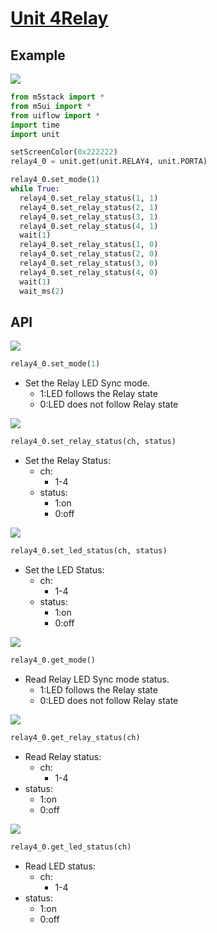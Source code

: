 # [Unit 4Relay](/en/unit/4relay)

## Example

<img class="blockly_svg" src="https://m5stack.oss-cn-shenzhen.aliyuncs.com/resource/docs/static/assets/img/uiflow/blockly/unit/4relay/uiflow_block_relay4_example.svg">

```python
from m5stack import *
from m5ui import *
from uiflow import *
import time
import unit

setScreenColor(0x222222)
relay4_0 = unit.get(unit.RELAY4, unit.PORTA)

relay4_0.set_mode(1)
while True:
  relay4_0.set_relay_status(1, 1)
  relay4_0.set_relay_status(2, 1)
  relay4_0.set_relay_status(3, 1)
  relay4_0.set_relay_status(4, 1)
  wait(1)
  relay4_0.set_relay_status(1, 0)
  relay4_0.set_relay_status(2, 0)
  relay4_0.set_relay_status(3, 0)
  relay4_0.set_relay_status(4, 0)
  wait(1)
  wait_ms(2)
```

## API


<img class="blockly_svg" src="https://m5stack.oss-cn-shenzhen.aliyuncs.com/resource/docs/static/assets/img/uiflow/blockly/unit/4relay/uiflow_block_relay4_set_mode.svg">

```python
relay4_0.set_mode(1)
```

- Set the Relay LED Sync mode.
  - 1:LED follows the Relay state
  - 0:LED does not follow Relay state


<img class="blockly_svg" src="https://m5stack.oss-cn-shenzhen.aliyuncs.com/resource/docs/static/assets/img/uiflow/blockly/unit/4relay/uiflow_block_relay4_set_status.svg">

```python
relay4_0.set_relay_status(ch, status)
```

- Set the Relay Status:
  - ch:
    - 1-4
  - status:
    - 1:on
    - 0:off


<img class="blockly_svg" src="https://m5stack.oss-cn-shenzhen.aliyuncs.com/resource/docs/static/assets/img/uiflow/blockly/unit/4relay/uiflow_block_relay4_set_led_status.svg">

```python
relay4_0.set_led_status(ch, status)
```

- Set the LED Status:
  - ch:
    - 1-4
  - status:
    - 1:on
    - 0:off


<img class="blockly_svg" src="https://m5stack.oss-cn-shenzhen.aliyuncs.com/resource/docs/static/assets/img/uiflow/blockly/unit/4relay/uiflow_block_relay4_get_mode.svg">

```python
relay4_0.get_mode()
```

- Read Relay LED Sync mode status.
  - 1:LED follows the Relay state
  - 0:LED does not follow Relay state


<img class="blockly_svg" src="https://m5stack.oss-cn-shenzhen.aliyuncs.com/resource/docs/static/assets/img/uiflow/blockly/unit/4relay/uiflow_block_relay4_get_status.svg">

```python
relay4_0.get_relay_status(ch)
```

- Read Relay status:
  - ch:
    - 1-4
- status:
  - 1:on
  - 0:off


<img class="blockly_svg" src="https://m5stack.oss-cn-shenzhen.aliyuncs.com/resource/docs/static/assets/img/uiflow/blockly/unit/4relay/uiflow_block_relay4_get_led_status.svg">

```python
relay4_0.get_led_status(ch)
```

- Read LED status:
  - ch:
    - 1-4
- status:
  - 1:on
  - 0:off

